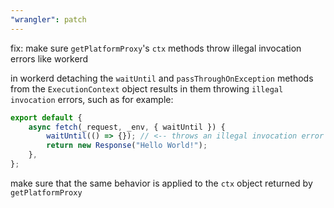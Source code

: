 ```yaml
---
"wrangler": patch
---
```


fix: make sure `getPlatformProxy`'s `ctx` methods throw illegal invocation errors like workerd

in workerd detaching the `waitUntil` and `passThroughOnException` methods from the `ExecutionContext`
object results in them throwing `illegal invocation` errors, such as for example:

```js
export default {
	async fetch(_request, _env, { waitUntil }) {
		waitUntil(() => {}); // <-- throws an illegal invocation error
		return new Response("Hello World!");
	},
};
```

make sure that the same behavior is applied to the `ctx` object returned by `getPlatformProxy`
